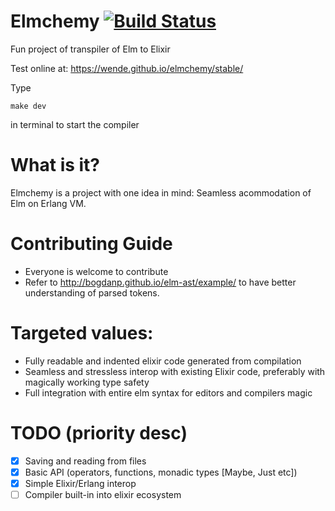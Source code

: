 # Elmchemy [![Build Status](https://travis-ci.org/wende/elmchemy.svg?branch=master)](https://travis-ci.org/wende/elmchemy)
Fun project of transpiler of Elm to Elixir

Test online at:
https://wende.github.io/elmchemy/stable/

Type
```
make dev
```
in terminal to start the compiler

# What is it?
Elmchemy is a project with one idea in mind: Seamless acommodation of Elm on Erlang VM.


# Contributing Guide
- Everyone is welcome to contribute
- Refer to http://bogdanp.github.io/elm-ast/example/ to have better understanding of parsed tokens.

# Targeted values:
- Fully readable and indented elixir code generated from compilation
- Seamless and stressless interop with existing Elixir code, preferably with magically working type safety
- Full integration with entire elm syntax for editors and compilers magic

# TODO (priority desc)
- [X] Saving and reading from files
- [X] Basic API (operators, functions, monadic types [Maybe, Just etc])
- [X] Simple Elixir/Erlang interop
- [ ] Compiler built-in into elixir ecosystem
